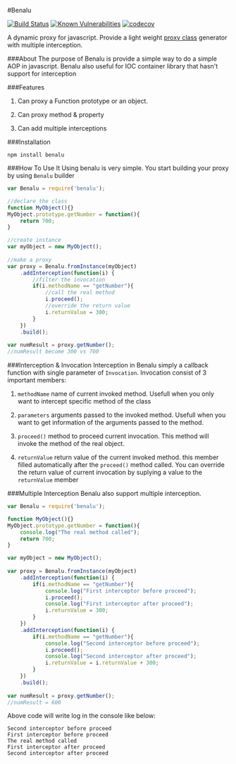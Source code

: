 #Benalu

[![Build Status](https://travis-ci.org/ktutnik/benalu.svg?branch=master)](https://travis-ci.org/ktutnik/benalu)
[![Known Vulnerabilities](https://snyk.io/test/github/ktutnik/benalu/61a461a5c488644682af5dee54e926d6ea3fe9af/badge.svg)](https://snyk.io/test/github/ktutnik/benalu/61a461a5c488644682af5dee54e926d6ea3fe9af)
[![codecov](https://codecov.io/gh/ktutnik/benalu/branch/master/graph/badge.svg)](https://codecov.io/gh/ktutnik/benalu)

A dynamic proxy for javascript. 
Provide a light weight [proxy class](https://en.wikipedia.org/wiki/Proxy_pattern)
generator with multiple interception.

###About
The purpose of Benalu is provide a simple way to do a simple AOP in javascript. 
Benalu also useful for IOC container library that hasn't support for interception

###Features
1. Can proxy a Function prototype or an object.

2. Can proxy method & property 

3. Can add multiple interceptions

###Installation
```
npm install benalu
```

###How To Use It
Using benalu is very simple. You start building your proxy by using `Benalu` builder

```Javascript
var Benalu = require('benalu');

//declare the class
function MyObject(){}
MyObject.prototype.getNumber = function(){
    return 700;
}

//create instance
var myObject = new MyObject();
     
//make a proxy   
var proxy = Benalu.fromInstance(myObject)
    .addInterception(function(i) {
        //filter the invocation
        if(i.methodName == "getNumber"){
            //call the real method
            i.proceed();
            //override the return value
            i.returnValue = 300;
        }
    })
    .build();
    
var numResult = proxy.getNumber();
//numResult become 300 vs 700
```

###Interception & Invocation
Interception in Benalu simply a callback function with single parameter of `Invocation`.
Invocation consist of 3 important members:

1. `methodName` name of current invoked method. Usefull when you only want to intercept 
specific method of the class

2. `parameters` arguments passed to the invoked method. Usefull when you want to get 
information of the arguments passed to the method.

3. `proceed()` method to proceed current invocation. This method will invoke the 
method of the real object.

4. `returnValue` return value of the current invoked method. this member filled 
automatically after the `proceed()` method called. You can override the return value 
of current invocation by suplying a value to the `returnValue` member

###Multiple Interception
Benalu also support multiple interception. 

```Javascript
var Benalu = require('benalu');

function MyObject(){}
MyObject.prototype.getNumber = function(){
    console.log("The real method called");
    return 700;
}

var myObject = new MyObject();
     
var proxy = Benalu.fromInstance(myObject)
    .addInterception(function(i) {
        if(i.methodName == "getNumber"){
            console.log("First interceptor before proceed");
            i.proceed();
            console.log("First interceptor after proceed");
            i.returnValue = 300;
        }
    })
    .addInterception(function(i) {
        if(i.methodName == "getNumber"){
            console.log("Second interceptor before proceed");
            i.proceed();
            console.log("Second interceptor after proceed");
            i.returnValue = i.returnValue + 300;
        }
    })
    .build();
    
var numResult = proxy.getNumber();
//numResult = 600
```

Above code will write log in the console like below:

```
Second interceptor before proceed
First interceptor before proceed
The real method called
First interceptor after proceed
Second interceptor after proceed
```
